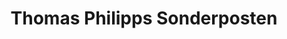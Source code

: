 ---
title: "Thomas Philipps Sonderposten"
url: /straubing/thomas-philipps-sonderposten/
shop: Kramladen
---